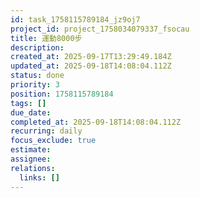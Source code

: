 ```yaml
---
id: task_1758115789184_jz9oj7
project_id: project_1758034079337_fsocau
title: 運動8000步
description: 
created_at: 2025-09-17T13:29:49.184Z
updated_at: 2025-09-18T14:08:04.112Z
status: done
priority: 3
position: 1758115789184
tags: []
due_date: 
completed_at: 2025-09-18T14:08:04.112Z
recurring: daily
focus_exclude: true
estimate: 
assignee: 
relations:
  links: []
---
```











